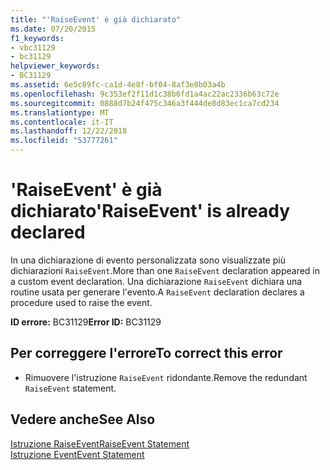 ```yaml
---
title: "'RaiseEvent' è già dichiarato"
ms.date: 07/20/2015
f1_keywords:
- vbc31129
- bc31129
helpviewer_keywords:
- BC31129
ms.assetid: 6e5c89fc-ca1d-4e8f-bf04-8af3e8b03a4b
ms.openlocfilehash: 9c353ef2f11d1c38b6fd1a4ac22ac2336b63c72e
ms.sourcegitcommit: 0888d7b24f475c346a3f444de8d83ec1ca7cd234
ms.translationtype: MT
ms.contentlocale: it-IT
ms.lasthandoff: 12/22/2018
ms.locfileid: "53777261"
---
```

# <a name="raiseevent-is-already-declared"></a><span data-ttu-id="2d2b6-102">'RaiseEvent' è già dichiarato</span><span class="sxs-lookup"><span data-stu-id="2d2b6-102">'RaiseEvent' is already declared</span></span>
<span data-ttu-id="2d2b6-103">In una dichiarazione di evento personalizzata sono visualizzate più dichiarazioni `RaiseEvent`.</span><span class="sxs-lookup"><span data-stu-id="2d2b6-103">More than one `RaiseEvent` declaration appeared in a custom event declaration.</span></span> <span data-ttu-id="2d2b6-104">Una dichiarazione `RaiseEvent` dichiara una routine usata per generare l'evento.</span><span class="sxs-lookup"><span data-stu-id="2d2b6-104">A `RaiseEvent` declaration declares a procedure used to raise the event.</span></span>  
  
 <span data-ttu-id="2d2b6-105">**ID errore:** BC31129</span><span class="sxs-lookup"><span data-stu-id="2d2b6-105">**Error ID:** BC31129</span></span>  
  
## <a name="to-correct-this-error"></a><span data-ttu-id="2d2b6-106">Per correggere l'errore</span><span class="sxs-lookup"><span data-stu-id="2d2b6-106">To correct this error</span></span>  
  
-   <span data-ttu-id="2d2b6-107">Rimuovere l'istruzione `RaiseEvent` ridondante.</span><span class="sxs-lookup"><span data-stu-id="2d2b6-107">Remove the redundant `RaiseEvent` statement.</span></span>  
  
## <a name="see-also"></a><span data-ttu-id="2d2b6-108">Vedere anche</span><span class="sxs-lookup"><span data-stu-id="2d2b6-108">See Also</span></span>  
 [<span data-ttu-id="2d2b6-109">Istruzione RaiseEvent</span><span class="sxs-lookup"><span data-stu-id="2d2b6-109">RaiseEvent Statement</span></span>](../../visual-basic/language-reference/statements/raiseevent-statement.md)  
 [<span data-ttu-id="2d2b6-110">Istruzione Event</span><span class="sxs-lookup"><span data-stu-id="2d2b6-110">Event Statement</span></span>](../../visual-basic/language-reference/statements/event-statement.md)
